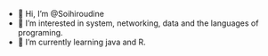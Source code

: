 - 👋 Hi, I’m @Soihiroudine
- 👀 I’m interested in system, networking, data and the languages of programing. 
- 🌱 I’m currently learning java and R.
<!---
Cazers/Cazers is a ✨ special ✨ repository because its `README.md` (this file) appears on your GitHub profile.
You can click the Preview link to take a look at your changes.
--->
